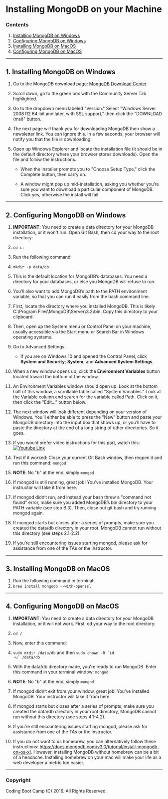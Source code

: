 # Installing MongoDB on your Machine

### Contents

1. [Installing MongoDB on Windows](#1-installing-mongodb-on-windows)
2. [Configuring MongoDB on Windows](#2-configuring-mongodb-on-windows)
3. [Installing MongoDB on MacOS](#3-installing-mongodb-on-macos)
4. [Configuring MongoDB on MacOS](#4-configuring-mongodb-on-macos)

- - -

## 1. Installing MongoDB on Windows

1. Go to the MongoDB download page: <a href="https://www.mongodb.com/download-center#community" target="_blank">MongoDB Download Center</a>

2. Scroll down, go to the green box with the Community Server Tab highlighted.

3. Go to the dropdown menu labeled "Version." Select "Windows Server 2008 R2 64-bit and later, with SSL support," then click the "DOWNLOAD (msi)" button.

4. The next page will thank you for downloading MongoDB then show a newsletter link. You can ignore this. In a few seconds, your browser will notify you that the file is downloading.

5. Open up Windows Explorer and locate the installation file (it should be in the default directory where your browser stores downloads). Open the file and follow the instructions. 

   * When the installer prompts you to "Choose Setup Type," click the Complete button, then carry on.

   * A window might pop up mid-installation, asking you whether you’re sure you want to download a particular component of MongoDB. Click yes, otherwise the install will fail.

- - -

## 2. Configuring MongoDB on Windows

1. **IMPORTANT**: You need to create a data directory for your MongoDB installation, or it won't run. Open Git Bash, then cd your way to the root directory: 
2. <code>cd c:</code>

3. Run the following command: 
4. <code>mkdir -p data/db</code>

5. This is the default location for MongoDB’s databases. You need a directory for your databases, or else you MongoDB will refuse to run.

6. You’ll also want to add MongoDB’s path to the PATH environment variable, so that you can run it easily from the bash command line. 

7. First, locate the directory where you installed MongoDB. This is likely C:\\Program Files\\MongoDB\\Server\\3.2\\bin. Copy this directory to your clipboard.

8. Then, open up the System menu or Control Panel on your machine, usually accessible via the Start menu or Search Bar in Windows operating systems.

9. Go to Advanced Settings.

   * If you are on Windows 10 and opened the Control Panel, click **System and Security**; **System**; and **Advanced System Settings**.

10. When a new window opens up, click the **Environment Variables** button located toward the bottom of the window.

11. An Environment Variables window should open up. Look at the bottom half of this window, a scrollable table called "System Variables." Look at the Variable column and search for the variable called Path. Click on it, then click the "Edit…" button below. 

12. The next window will look different depending on your version of Windows. You’ll either be able to press the "New" button and paste your MongoDB directory into the input box that shows up, or you’ll have to paste the directory at the end of a long string of other directories. So it goes.

13. If you would prefer video instructions for this part, watch this:
    [![Youtube Link](http://img.youtube.com/vi/sBdaRlgb4N8/0.jpg)](https://www.youtube.com/watch?v=sBdaRlgb4N8&feature=youtu.be&t=120)

14. Test if it worked: Close your current Git Bash window, then reopen it and run this command: <code>mongod</code> 
15. **NOTE**: No "b" at the end, simply <code>mongod</code>

16. If mongod is still running, great job! You’ve installed MongoDB. Your instructor will take it from here.

17. If mongod didn’t run, and instead your bash threw a "command not found" error, make sure you added MongoDB’s bin directory to your PATH variable (see step B.3). Then, close out git bash and try running mongod again. 

18. If mongod starts but closes after a series of prompts, make sure you created the data/db directory in your root. MongoDB cannot run without this directory (see steps 2.1-2.2).

19. If you’re still encountering issues starting mongod, please ask for assistance from one of the TAs or the instructor.

- - -

## 3. Installing MongoDB on MacOS

1. Run the following command in terminal:
2. <code>brew install mongodb --with-openssl</code>

- - -

## 4. Configuring MongoDB on MacOS

1. **IMPORTANT**: You need to create a data directory for your MongoDB installation, or it will not work. First, cd your way to the root directory: 
2. <code>cd /</code>

3. Now, enter this command: 
4. <code>sudo mkdir /data/db</code> and then <code>sudo chown -R \`id -u\` /data/db</code>

5. With the data/db directory made, you're ready to run MongoDB. Enter this command in your terminal window: <code>mongod</code>

6. **NOTE**: No "b" at the end, simply <code>mongod</code>

7. If mongod didn’t exit from your window, great job! You’ve installed MongoDB. Your instructor will take it from here.

8. If mongod starts but closes after a series of prompts, make sure you created the data/db directory in your root directory, MongoDB cannot run without this directory (see steps 4.1-4.2).

9. If you’re still encountering issues starting mongod, please ask for assistance from one of the TAs or the instructor.

10. If you do not want to us homebrew, you can alternatively follow these instructions: <https://docs.mongodb.com/v3.0/tutorial/install-mongodb-on-os-x/>. However, installing MongoDB without homebrew can be a bit of a headache. Installing homebrew on your mac will make your life as a web developer a metric ton easier.

- - -

### Copyright

Coding Boot Camp (C) 2016. All Rights Reserved.
